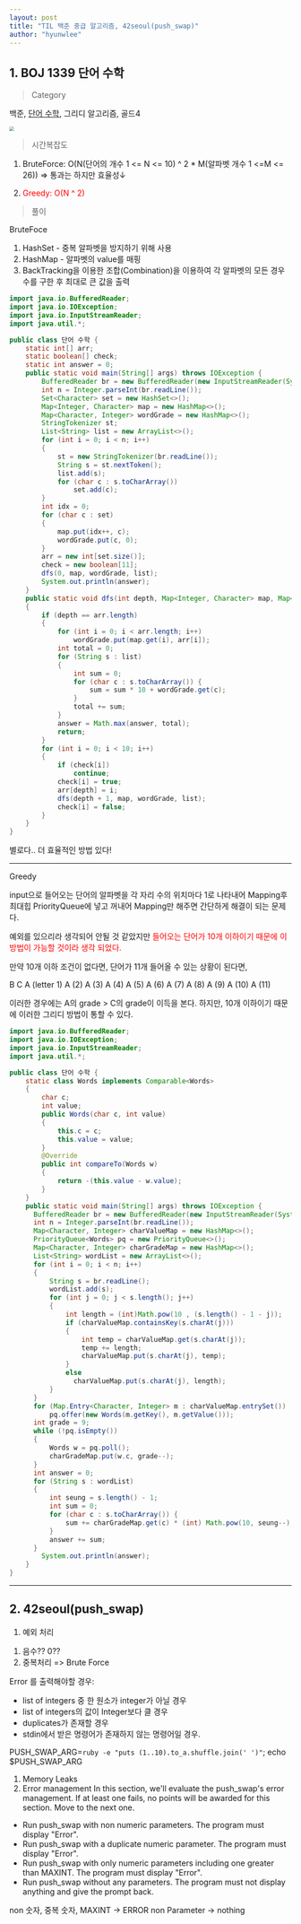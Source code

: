 ```yaml
---
layout: post
title: "TIL 백준 중급 알고리즘, 42seoul(push_swap)"
author: "hyunwlee"
---
```


## 1. BOJ 1339 단어 수학

> Category

백준, [단어 수학](https://www.acmicpc.net/problem/1339), 그리디 알고리즘, 골드4

<img src="https://github.com/hyunwlee-dev/TIL/blob/096a799e4c30ece6d403d96a804fc0b6bcda2066/images/wordDictionary.png?raw=true" style="zoom:50%;" />  



> 시간복잡도

1. BruteForce: O(N(단어의 개수 1 <= N <= 10) ^ 2 * M(알파벳 개수 1 <=M <= 26)) => 통과는 하지만 효율성↓

2. <span style="color:red">Greedy: O(N ^ 2)</span>

> 풀이

BruteFoce  

1. HashSet - 중복 알파벳을 방지하기 위해 사용
2. HashMap - 알파벳의 value를 매핑
3. BackTracking을 이용한 조합(Combination)을 이용하여 각 알파벳의 모든 경우수를 구한 후 최대로 큰 값을 출력

```java
import java.io.BufferedReader;
import java.io.IOException;
import java.io.InputStreamReader;
import java.util.*;

public class 단어 수학 {
    static int[] arr;
    static boolean[] check;
    static int answer = 0;
    public static void main(String[] args) throws IOException {
        BufferedReader br = new BufferedReader(new InputStreamReader(System.in));
        int n = Integer.parseInt(br.readLine());
        Set<Character> set = new HashSet<>();
        Map<Integer, Character> map = new HashMap<>();
        Map<Character, Integer> wordGrade = new HashMap<>();
        StringTokenizer st;
        List<String> list = new ArrayList<>();
        for (int i = 0; i < n; i++)
        {
            st = new StringTokenizer(br.readLine());
            String s = st.nextToken();
            list.add(s);
            for (char c : s.toCharArray())
                set.add(c);
        }
        int idx = 0;
        for (char c : set)
        {
            map.put(idx++, c);
            wordGrade.put(c, 0);
        }
        arr = new int[set.size()];
        check = new boolean[11];
        dfs(0, map, wordGrade, list);
        System.out.println(answer);
    }
    public static void dfs(int depth, Map<Integer, Character> map, Map<Character, Integer> wordGrade, List<String> list)
    {
        if (depth == arr.length)
        {
            for (int i = 0; i < arr.length; i++)
                wordGrade.put(map.get(i), arr[i]);
            int total = 0;
            for (String s : list)
            {
                int sum = 0;
                for (char c : s.toCharArray()) {
                    sum = sum * 10 + wordGrade.get(c);
                }
                total += sum;
            }
            answer = Math.max(answer, total);
            return;
        }
        for (int i = 0; i < 10; i++)
        {
            if (check[i])
                continue;
            check[i] = true;
            arr[depth] = i;
            dfs(depth + 1, map, wordGrade, list);
            check[i] = false;
        }
    }
}
```

별로다.. 더 효율적인 방법 있다!

---
Greedy  

input으로 들어오는 단어의 알파벳을 각 자리 수의 위치마다 1로 나타내어 Mapping후 최대힙 PriorityQueue에 넣고 꺼내어 Mapping만 해주면 간단하게 해결이 되는 문제다.

예외를 있으리라 생각되어 안될 것 같았지만 <span style="color:red">들어오는 단어가 10개 이하이기 때문에 이 방법이 가능할 것이라 생각 되었다.</span>

만약 10개 이하 조건이 없다면, 단어가 11개 들어올 수 있는 상황이 된다면, 

B C A (letter 1)
A (2)
​A (3)
​A (4)
​A (5)
​A (6)
​A (7)
​A (8)
​A (9)
​A (10)
​A (11)

이러한 경우에는 A의 grade > C의 grade이 이득을 본다. 하지만, 10개 이하이기 때문에 이러한 그리디 방법이 통할 수 있다.


```java
import java.io.BufferedReader;
import java.io.IOException;
import java.io.InputStreamReader;
import java.util.*;

public class 단어 수학 {
    static class Words implements Comparable<Words>
    {
        char c;
        int value;
        public Words(char c, int value)
        {
            this.c = c;
            this.value = value;
        }
        @Override
        public int compareTo(Words w)
        {
            return -(this.value - w.value);
        }
    }
    public static void main(String[] args) throws IOException {
      BufferedReader br = new BufferedReader(new InputStreamReader(System.in));
      int n = Integer.parseInt(br.readLine());
      Map<Character, Integer> charValueMap = new HashMap<>();
      PriorityQueue<Words> pq = new PriorityQueue<>();
      Map<Character, Integer> charGradeMap = new HashMap<>();
      List<String> wordList = new ArrayList<>();
      for (int i = 0; i < n; i++)
      {
          String s = br.readLine();
          wordList.add(s);
          for (int j = 0; j < s.length(); j++)
          {
              int length = (int)Math.pow(10 , (s.length() - 1 - j));
              if (charValueMap.containsKey(s.charAt(j)))
              {
                  int temp = charValueMap.get(s.charAt(j));
                  temp += length;
                  charValueMap.put(s.charAt(j), temp);
              }
              else
                charValueMap.put(s.charAt(j), length);
          }
      }
      for (Map.Entry<Character, Integer> m : charValueMap.entrySet())
          pq.offer(new Words(m.getKey(), m.getValue()));
      int grade = 9;
      while (!pq.isEmpty())
      {
          Words w = pq.poll();
          charGradeMap.put(w.c, grade--);
      }
      int answer = 0;
      for (String s : wordList)
      {
          int seung = s.length() - 1;
          int sum = 0;
          for (char c : s.toCharArray()) {
              sum += charGradeMap.get(c) * (int) Math.pow(10, seung--);
          }
          answer += sum;
      }
        System.out.println(answer);
    }
}
```

---

## 2. 42seoul(push_swap)

1. 예외 처리

1) 음수?? 0??
2) 중복처리 => Brute Force

Error 를 출력해야할 경우:

- list of integers 중 한 원소가 integer가 아닐 경우
- list of integers의 값이 Integer보다 클 경우
- duplicates가 존재할 경우
- stdin에서 받은 명령어가 존재하지 않는 명령어일 경우.

PUSH_SWAP_ARG=`ruby -e "puts (1..10).to_a.shuffle.join(' ')"`; echo $PUSH_SWAP_ARG


1. Memory Leaks
2. Error management
   In this section, we'll evaluate the push_swap's error management.
   If at least one fails, no points will be awarded for this section. Move to the next one.

- Run push_swap with non numeric parameters. The program must display "Error".
- Run push_swap with a duplicate numeric parameter. The program must display "Error".
- Run push_swap with only numeric parameters including one greater than MAXINT. The program must display "Error".
- Run push_swap without any parameters. The program must not display anything and give the prompt back.

non 숫자, 중복 숫자, MAXINT -> ERROR
non Parameter -> nothing